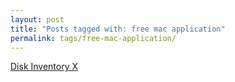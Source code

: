 ```yaml
---
layout: post
title: "Posts tagged with: free mac application"
permalink: tags/free-mac-application/
---
```

[Disk Inventory X](/2012/07/disk-inventory-x)
